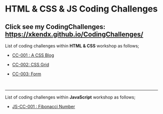 # HTML & CSS & JS Coding Challenges

## Click see my CodingChallenges: https://xkendx.github.io/CodingChallenges/

List of coding challenges within <strong>HTML & CSS</strong> workshop as follows;

- [CC-001 : A CSS Blog](./HTML-CSS/cc-001/index.html)

- [CC-002: CSS Grid](./HTML-CSS/cc-002/index.html)

- [CC-003: Form](./HTML-CSS/cc-003/index.html)




<br><hr>

List of coding challenges within <strong>JavaScript</strong> workshop as follows;

- [JS-CC-001 : Fibonacci Number](./JavaScript/cc-004/index.html)
